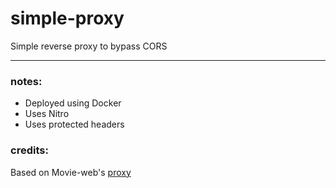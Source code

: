 # simple-proxy

Simple reverse proxy to bypass CORS

---

### notes:
 * Deployed using Docker
 * Uses Nitro
 * Uses protected headers


### credits:
 Based on Movie-web's [proxy](https://github.com/movie-web/simple-proxy)